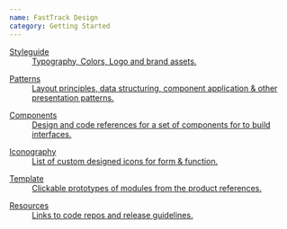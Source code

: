 ```yaml
--- 
name: FastTrack Design 
category: Getting Started 
---
```


<dl>
    <a href="/#logo">
        <dt>Styleguide</dt>
        <dd>Typography, Colors, Logo and brand assets.</dd>
    </a>
</dl>

<dl>
    <a href="/#patterns">
        <dt>Patterns</dt>
        <dd>Layout principles, data structuring, component application & other presentation patterns.</dd>
    </a>
</dl>

<dl>
    <a href="/#category-components">
        <dt>Components</dt>
        <dd>Design and code references for a set of components for to build interfaces.</dd>
    </a>
</dl>

<dl>
    <a href="/#button">
        <dt>Iconography</dt>
        <dd>List of custom designed icons for form & function.</dd>
    </a>
</dl>

<dl>
    <a href="/#button">
        <dt>Template</dt>
        <dd>Clickable prototypes of modules from the product references.</dd>
    </a>
</dl>

<dl>
    <a href="/#button">
        <dt>Resources</dt>
        <dd>Links to code repos and release guidelines.</dd>
    </a>
</dl>
